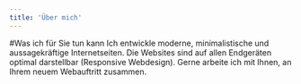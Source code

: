 ```yaml
---
title: 'Über mich'
---
```


#Was ich für Sie tun kann
Ich entwickle moderne, minimalistische und aussagekräftige Internetseiten. Die Websites sind auf allen Endgeräten optimal darstellbar (Responsive Webdesign). Gerne arbeite ich mit Ihnen, an Ihrem neuem Webauftritt zusammen.